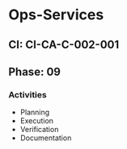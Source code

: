 # Ops-Services

## CI: CI-CA-C-002-001
## Phase: 09

### Activities
- Planning
- Execution
- Verification
- Documentation
